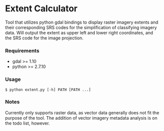# Extent Calculator
Tool that utilizes python gdal bindings to display raster imagery extents and
their corresponding SRS codes for the simplification of classifying imagery
data. Will output the extent as upper left and lower right coordinates, and the
SRS code for the image projection.

### Requirements
* gdal >= 1.10
* python >= 2.7.10

### Usage
`$ python extent.py [-h] PATH [PATH ...]`

### Notes
Currently only supports raster data, as vector data generally does not fit the
purpose of the tool. The addition of vector imagery metadata analysis is on the
todo list, however.
